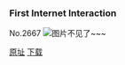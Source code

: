 ### First Internet Interaction
No.2667
![图片不见了~~~](https://imgs.xkcd.com/comics/first_internet_interaction.png)

[原址](https://xkcd.com//2667) [下载](https://imgs.xkcd.com/comics/first_internet_interaction.png)

